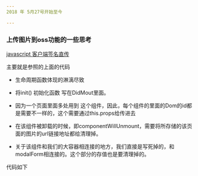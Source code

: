 ```yaml
---
2018 年 5月27号开始至今

---
```


### 上传图片到oss功能的一些思考

[javascript 客户端签名直传](https://help.aliyun.com/document_detail/31925.html?spm=a2c4g.11186623.4.2.eHVzX8)

主要就是参照的上面的代码

* 生命周期函数体现的淋漓尽致

* 将init() 初始化函数 写在DidMout里面。

* 因为一个页面里面多处用到 这个组件，因此，每个组件的里面的Dom的id都是需要不一样的，这个需要通过this.props给传进去

* 在该组件被卸载的时候，即componentWillUnmount，需要将所存储的该页面的图片的url链接地址都给清理掉。

* 关于该组件和我们的大容器相连接的地方，我们直接是写死掉的，和modalForm相连接的。这个部分的存值也是要清理掉的。

代码如下

```


```
